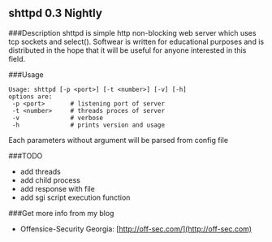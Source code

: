 ## shttpd 0.3 Nightly
###Description
shttpd is simple http non-blocking web server which uses tcp sockets and select(). Softwear is written for educational purposes and is distributed in the hope that it will be useful for anyone interested in this field.

###Usage
```
Usage: shttpd [-p <port>] [-t <number>] [-v] [-h]
options are:
 -p <port>       # listening port of server
 -t <number>     # threads proces of server
 -v              # verbose
 -h              # prints version and usage
```
Each parameters without argument will be parsed from config file

###TODO
- add threads
- add child process
- add response with file
- add sgi script execution function

###Get more info from my blog
- Offensice-Security Georgia: [http://off-sec.com/](http://off-sec.com)
